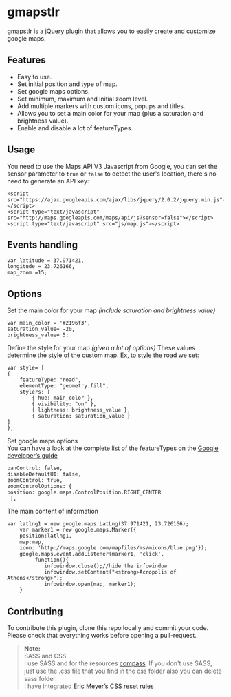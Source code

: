 # gmapstlr
gmapstlr is a jQuery plugin that allows you to easily create and customize google maps.

## Features

 - Easy to use.
 - Set initial position and type of map.
 - Set google maps options.
 - Set minimum, maximum and initial zoom level.
 - Add multiple markers with custom icons, popups and titles.
 - Allows you to set a main color for your map (plus a saturation and brightness value).
 - Enable and disable a lot of featureTypes.
 
 ## Usage

You need to use the Maps API V3 Javascript from Google, you can set the sensor parameter to `true` or `false` to detect the user's location, there's no need to generate an API key:

```
<script src="https://ajax.googleapis.com/ajax/libs/jquery/2.0.2/jquery.min.js"></script>
<script type="text/javascript" src="http://maps.googleapis.com/maps/api/js?sensor=false"></script> 
<script type="text/javascript" src="js/map.js"></script> 
```
## Events handling

```
var latitude = 37.971421,
longitude = 23.726166,
map_zoom =15;
```

## Options
Set the main color for your map _(include saturation and brightness value)_
```
var main_color = '#2196f3',
saturation_value= -20,
brightness_value= 5;
```

Define the style for your map _(given a lot of options)_
These values determine the style of the custom map. Ex, to style the road we set:
```
var style= [ 
{
	featureType: "road",
	elementType: "geometry.fill",
	stylers: [
		{ hue: main_color },
		{ visibility: "on" }, 
		{ lightness: brightness_value }, 
		{ saturation: saturation_value }
]
},
 ```
 Set google maps options </br>
 You can have a look at the complete list of the featureTypes on the [Google developer’s guide](https://developers.google.com/maps/documentation/javascript/reference#MapTypeStyleFeatureType)
 ```
 panControl: false, 
 disableDefaultUI: false,  
 zoomControl: true, 
 zoomControlOptions: { 
 position: google.maps.ControlPosition.RIGHT_CENTER
  }, 
```
The main content of information

```
var latlng1 = new google.maps.LatLng(37.971421, 23.726166);
	var marker1 = new google.maps.Marker({
	position:latlng1, 
	map:map,
	icon: 'http://maps.google.com/mapfiles/ms/micons/blue.png'}); 
	google.maps.event.addListener(marker1, 'click',
		 function(){
		    infowindow.close();//hide the infowindow
		    infowindow.setContent("<strong>Acropolis of Athens</strong>");
		    infowindow.open(map, marker1);
	}
  ```
  
## Contributing

To contribute this plugin, clone this repo locally and commit your code. Please check that everything works before opening a pull-request.

> **Note:**</br>
SASS and CSS</br>
I use SASS and   for the resources [compass](http://compass-style.org). If you don't use SASS, just use 
the .css ﬁle that you ﬁnd in the css folder also you can delete sass folder.</br>
I have integrated [Eric Meyer’s CSS reset rules](http://meyerweb.com/eric/tools/css/reset/)

